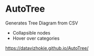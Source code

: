 # AutoTree
Generates Tree Diagram from CSV
* Collapsible nodes
* Hover over categories


https://datavizhokie.github.io/AutoTree/

